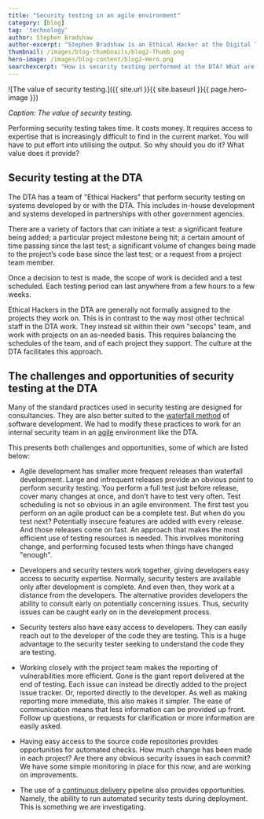 ```yaml
---
title: "Security testing in an agile environment"
category: [blog]
tag: 'technology'
author: Stephen Bradshaw
author-excerpt: "Stephen Bradshaw is an Ethical Hacker at the Digital Transformation Agency."
thumbnail: /images/blog-thumbnails/blog2-Thumb.png
hero-image: /images/blog-content/blog2-Hero.png
searchexcerpt: "How is security testing performed at the DTA? What are the challenges and opportunities presented by the DTA environment to security testing?"
---
```


![The value of security testing.]({{ site.url }}{{ site.baseurl }}{{ page.hero-image }})

*Caption: The value of security testing.*

Performing security testing takes time. It costs money. It requires access to expertise that is increasingly difficult to find in the current market.  You will have to put effort into utilising the output. So why should you do it? What value does it provide?

## Security testing at the DTA

The DTA has a team of "Ethical Hackers" that perform security testing on systems developed by or with the DTA. This includes in-house development and systems developed in partnerships with other government agencies. 

There are a variety of factors that can initiate a test: a significant feature being added; a particular project milestone being hit; a certain amount of time passing since the last test; a significant volume of changes being made to the project’s code base since the last test; or a request from a project team member. 

Once a decision to test is made, the scope of work is decided and a test scheduled. Each testing period can last anywhere from a few hours to a few weeks.  

Ethical Hackers in the DTA are generally not formally assigned to the projects they work on. This is in contrast to the way most other technical staff in the DTA work. They instead sit within their own "secops" team, and work with projects on an as-needed basis. This requires balancing the schedules of the team, and of each project they support. The culture at the DTA facilitates this approach.

## The challenges and opportunities of security testing at the DTA

Many of the standard practices used in security testing are designed for consultancies. They are also better suited to the [waterfall method](https://en.wikipedia.org/wiki/Waterfall_model) of software development. We had to modify these practices to work for an internal security team in an [agile](https://en.wikipedia.org/wiki/Agile_software_development) environment like the DTA.

This presents both challenges and opportunities, some of which are listed below:
- Agile development has smaller more frequent releases than waterfall development. Large and infrequent releases provide an obvious point to perform security testing. You perform a full test just before release, cover many changes at once, and don't have to test very often. Test scheduling is not so obvious in an agile environment. The first test you perform on an agile product can be a complete test. But when do you test next? Potentially insecure features are added with every release. And those releases come on fast. An approach that makes the most efficient use of testing resources is needed. This involves monitoring change, and performing focused tests when things have changed "enough".

- Developers and security testers work together, giving developers easy access to security expertise. Normally, security testers are available only after development is complete. And even then, they work at a distance from the developers. The alternative provides developers the ability to consult early on potentially concerning issues. Thus, security issues can be caught early on in the development process.

- Security testers also have easy access to developers. They can easily reach out to the developer of the code they are testing. This is a huge advantage to the security tester seeking to understand the code they are testing.

- Working closely with the project team makes the reporting of vulnerabilities more efficient. Gone is the giant report delivered at the end of testing. Each issue can instead be directly added to the project issue tracker. Or, reported directly to the developer.  As well as making reporting more immediate, this also makes it simpler. The ease of communication means that less information can be provided up front. Follow up questions, or requests for clarification or more information are easily asked.

- Having easy access to the source code repositories provides opportunities for automated checks. How much change has been made in each project? Are there any obvious security issues in each commit? We have some simple monitoring in place for this now, and are working on improvements.

- The use of a [continuous delivery](https://en.wikipedia.org/wiki/Continuous_delivery) pipeline also provides opportunities. Namely, the ability to run automated security tests during deployment. This is something we are investigating.
